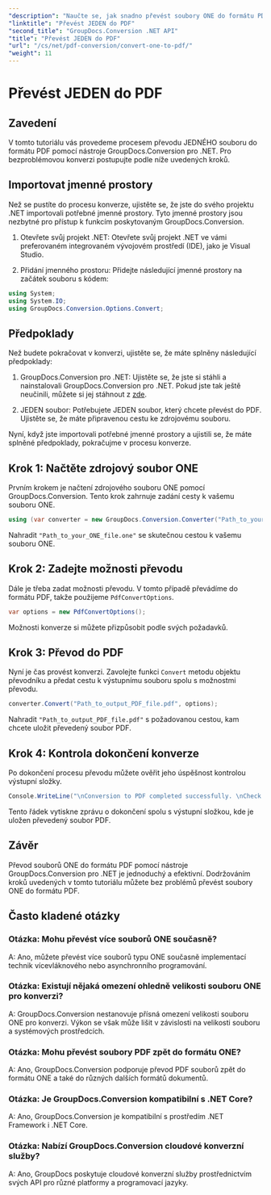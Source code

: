```yaml
---
"description": "Naučte se, jak snadno převést soubory ONE do formátu PDF pomocí GroupDocs.Conversion pro .NET. Postupujte podle našeho podrobného návodu."
"linktitle": "Převést JEDEN do PDF"
"second_title": "GroupDocs.Conversion .NET API"
"title": "Převést JEDEN do PDF"
"url": "/cs/net/pdf-conversion/convert-one-to-pdf/"
"weight": 11
---
```


# Převést JEDEN do PDF

## Zavedení

V tomto tutoriálu vás provedeme procesem převodu JEDNÉHO souboru do formátu PDF pomocí nástroje GroupDocs.Conversion pro .NET. Pro bezproblémovou konverzi postupujte podle níže uvedených kroků.

## Importovat jmenné prostory

Než se pustíte do procesu konverze, ujistěte se, že jste do svého projektu .NET importovali potřebné jmenné prostory. Tyto jmenné prostory jsou nezbytné pro přístup k funkcím poskytovaným GroupDocs.Conversion.

1. Otevřete svůj projekt .NET: Otevřete svůj projekt .NET ve vámi preferovaném integrovaném vývojovém prostředí (IDE), jako je Visual Studio.

2. Přidání jmenného prostoru: Přidejte následující jmenné prostory na začátek souboru s kódem:

```csharp
using System;
using System.IO;
using GroupDocs.Conversion.Options.Convert;
```

## Předpoklady

Než budete pokračovat v konverzi, ujistěte se, že máte splněny následující předpoklady:

1. GroupDocs.Conversion pro .NET: Ujistěte se, že jste si stáhli a nainstalovali GroupDocs.Conversion pro .NET. Pokud jste tak ještě neučinili, můžete si jej stáhnout z [zde](https://releases.groupdocs.com/conversion/net/).

2. JEDEN soubor: Potřebujete JEDEN soubor, který chcete převést do PDF. Ujistěte se, že máte připravenou cestu ke zdrojovému souboru.

Nyní, když jste importovali potřebné jmenné prostory a ujistili se, že máte splněné předpoklady, pokračujme v procesu konverze.

## Krok 1: Načtěte zdrojový soubor ONE

Prvním krokem je načtení zdrojového souboru ONE pomocí GroupDocs.Conversion. Tento krok zahrnuje zadání cesty k vašemu souboru ONE.

```csharp
using (var converter = new GroupDocs.Conversion.Converter("Path_to_your_ONE_file.one"))
```

Nahradit `"Path_to_your_ONE_file.one"` se skutečnou cestou k vašemu souboru ONE.

## Krok 2: Zadejte možnosti převodu

Dále je třeba zadat možnosti převodu. V tomto případě převádíme do formátu PDF, takže použijeme `PdfConvertOptions`.

```csharp
var options = new PdfConvertOptions();
```

Možnosti konverze si můžete přizpůsobit podle svých požadavků.

## Krok 3: Převod do PDF

Nyní je čas provést konverzi. Zavolejte funkci `Convert` metodu objektu převodníku a předat cestu k výstupnímu souboru spolu s možnostmi převodu.

```csharp
converter.Convert("Path_to_output_PDF_file.pdf", options);
```

Nahradit `"Path_to_output_PDF_file.pdf"` s požadovanou cestou, kam chcete uložit převedený soubor PDF.

## Krok 4: Kontrola dokončení konverze

Po dokončení procesu převodu můžete ověřit jeho úspěšnost kontrolou výstupní složky.

```csharp
Console.WriteLine("\nConversion to PDF completed successfully. \nCheck output in {0}", outputFolder);
```

Tento řádek vytiskne zprávu o dokončení spolu s výstupní složkou, kde je uložen převedený soubor PDF.

## Závěr

Převod souborů ONE do formátu PDF pomocí nástroje GroupDocs.Conversion pro .NET je jednoduchý a efektivní. Dodržováním kroků uvedených v tomto tutoriálu můžete bez problémů převést soubory ONE do formátu PDF.

## Často kladené otázky

### Otázka: Mohu převést více souborů ONE současně?

A: Ano, můžete převést více souborů typu ONE současně implementací technik vícevláknového nebo asynchronního programování.

### Otázka: Existují nějaká omezení ohledně velikosti souboru ONE pro konverzi?

A: GroupDocs.Conversion nestanovuje přísná omezení velikosti souboru ONE pro konverzi. Výkon se však může lišit v závislosti na velikosti souboru a systémových prostředcích.

### Otázka: Mohu převést soubory PDF zpět do formátu ONE?

A: Ano, GroupDocs.Conversion podporuje převod PDF souborů zpět do formátu ONE a také do různých dalších formátů dokumentů.

### Otázka: Je GroupDocs.Conversion kompatibilní s .NET Core?

A: Ano, GroupDocs.Conversion je kompatibilní s prostředím .NET Framework i .NET Core.

### Otázka: Nabízí GroupDocs.Conversion cloudové konverzní služby?

A: Ano, GroupDocs poskytuje cloudové konverzní služby prostřednictvím svých API pro různé platformy a programovací jazyky.